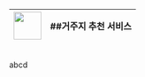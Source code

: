 <img src="https://github.com/user-attachments/assets/f521acdb-4507-4aee-8abd-ac88f80318bb" width="50" height="50"/> | ##거주지 추천 서비스</h1>|
--- | --- |
<br>
abcd
